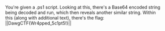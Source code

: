 You're given a .ps1 script. Looking at this, there's a Base64 encoded string being decoded and run, which then reveals another similar string. Within this (along with additional text), there's the flag:
||DawgCTF{Wr4pped_5c1pt5!}||
